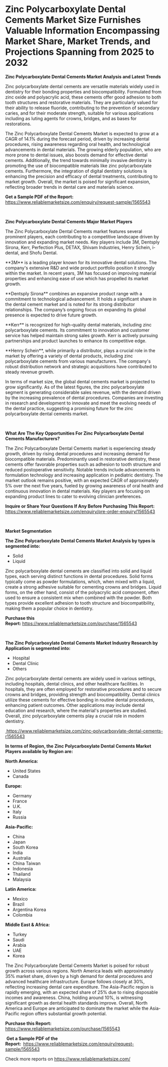 <p><h1>Zinc Polycarboxylate Dental Cements Market Size Furnishes Valuable Information Encompassing Market Share, Market Trends, and Projections Spanning from 2025 to 2032</h1></p><p><strong>Zinc Polycarboxylate Dental Cements Market Analysis and Latest Trends</strong></p>
<p><p>Zinc polycarboxylate dental cements are versatile materials widely used in dentistry for their bonding properties and biocompatibility. Formulated from zinc oxide and polyacrylic acid, these cements offer good adhesion to both tooth structures and restorative materials. They are particularly valued for their ability to release fluoride, contributing to the prevention of secondary caries, and for their moderate strength, suitable for various applications including as luting agents for crowns, bridges, and as bases for restorations.</p><p>The Zinc Polycarboxylate Dental Cements Market is expected to grow at a CAGR of 14.1% during the forecast period, driven by increasing dental procedures, rising awareness regarding oral health, and technological advancements in dental materials. The growing elderly population, who are more prone to dental issues, also boosts demand for effective dental cements. Additionally, the trend towards minimally invasive dentistry is promoting the use of biocompatible materials like zinc polycarboxylate cements. Furthermore, the integration of digital dentistry solutions is enhancing the precision and efficacy of dental treatments, contributing to market growth. Overall, the market is poised for significant expansion, reflecting broader trends in dental care and materials science.</p></p>
<p><strong>Get a Sample PDF of the Report:&nbsp;</strong> <a href="https://www.reliablemarketsize.com/enquiry/request-sample/1565543?utm_campaign=2475&utm_medium=2&utm_source=Github&utm_content=ia&utm_term=05042025&utm_id=zinc-polycarboxylate-dental-cements">https://www.reliablemarketsize.com/enquiry/request-sample/1565543</a></p>
<p>&nbsp;</p>
<p><strong>Zinc Polycarboxylate Dental Cements Major Market Players</strong></p>
<p><p>The Zinc Polycarboxylate Dental Cements market features several prominent players, each contributing to a competitive landscape driven by innovation and expanding market needs. Key players include 3M, Dentsply Sirona, Kerr, Perfection Plus, DETAX, Shivam Industries, Henry Schein, i-dental, and Shofu Dental.</p><p>**3M** is a leading player known for its innovative dental solutions. The company's extensive R&D and wide product portfolio position it strongly within the market. In recent years, 3M has focused on improving material properties and enhancing ease of use which has propelled its market growth.</p><p>**Dentsply Sirona** combines an expansive product range with a commitment to technological advancement. It holds a significant share in the dental cement market and is noted for its strong distributor relationships. The company’s ongoing focus on expanding its global presence is expected to drive future growth.</p><p>**Kerr** is recognized for high-quality dental materials, including zinc polycarboxylate cements. Its commitment to innovation and customer service has helped maintain strong sales growth. Kerr is actively pursuing partnerships and product launches to enhance its competitive edge.</p><p>**Henry Schein**, while primarily a distributor, plays a crucial role in the market by offering a variety of dental products, including zinc polycarboxylate cements from various manufacturers. The company's robust distribution network and strategic acquisitions have contributed to steady revenue growth.</p><p>In terms of market size, the global dental cements market is projected to grow significantly. As of the latest figures, the zinc polycarboxylate segment is generating considerable sales revenue, with the demand driven by the increasing prevalence of dental procedures. Companies are investing in research and development to innovate and meet the evolving needs of the dental practice, suggesting a promising future for the zinc polycarboxylate dental cements market.</p></p>
<p>&nbsp;</p>
<p><strong>What Are The Key Opportunities For Zinc Polycarboxylate Dental Cements Manufacturers?</strong></p>
<p><p>The Zinc Polycarboxylate Dental Cements market is experiencing steady growth, driven by rising dental procedures and increasing demand for biocompatible materials. Predominantly used in restorative dentistry, these cements offer favorable properties such as adhesion to tooth structure and reduced postoperative sensitivity. Notable trends include advancements in formulation technology and increasing application in pediatric dentistry. The market outlook remains positive, with an expected CAGR of approximately 5% over the next five years, fueled by growing awareness of oral health and continuous innovation in dental materials. Key players are focusing on expanding product lines to cater to evolving clinician preferences.</p></p>
<p><strong>Inquire or Share Your Questions If Any Before Purchasing This Report:</strong> <a href="https://www.reliablemarketsize.com/enquiry/pre-order-enquiry/1565543?utm_campaign=2475&utm_medium=2&utm_source=Github&utm_content=ia&utm_term=05042025&utm_id=zinc-polycarboxylate-dental-cements">https://www.reliablemarketsize.com/enquiry/pre-order-enquiry/1565543</a></p>
<p>&nbsp;</p>
<p><strong>Market Segmentation</strong></p>
<p><strong>The Zinc Polycarboxylate Dental Cements Market Analysis by types is segmented into:</strong></p>
<p><ul><li>Solid</li><li>Liquid</li></ul></p>
<p><p>Zinc polycarboxylate dental cements are classified into solid and liquid types, each serving distinct functions in dental procedures. Solid forms typically come as powder formulations, which, when mixed with a liquid, create a strong adhesive suitable for cementing crowns and bridges. Liquid forms, on the other hand, consist of the polyacrylic acid component, often used to ensure a consistent mix when combined with the powder. Both types provide excellent adhesion to tooth structure and biocompatibility, making them a popular choice in dentistry.</p></p>
<p><strong>Purchase this Report:&nbsp;</strong><a href="https://www.reliablemarketsize.com/purchase/1565543?utm_campaign=2475&utm_medium=2&utm_source=Github&utm_content=ia&utm_term=05042025&utm_id=zinc-polycarboxylate-dental-cements">https://www.reliablemarketsize.com/purchase/1565543</a></p>
<p>&nbsp;</p>
<p><strong>The Zinc Polycarboxylate Dental Cements Market Industry Research by Application is segmented into:</strong></p>
<p><ul><li>Hospital</li><li>Dental Clinic</li><li>Others</li></ul></p>
<p><p>Zinc polycarboxylate dental cements are widely used in various settings, including hospitals, dental clinics, and other healthcare facilities. In hospitals, they are often employed for restorative procedures and to secure crowns and bridges, providing strength and biocompatibility. Dental clinics utilize these cements for effective bonding in routine dental procedures, enhancing patient outcomes. Other applications may include dental education and research, where the material's properties are studied. Overall, zinc polycarboxylate cements play a crucial role in modern dentistry.</p></p>
<p><a href="https://www.reliablemarketsize.com/zinc-polycarboxylate-dental-cements-r1565543?utm_campaign=2475&utm_medium=2&utm_source=Github&utm_content=ia&utm_term=05042025&utm_id=zinc-polycarboxylate-dental-cements">&nbsp;https://www.reliablemarketsize.com/zinc-polycarboxylate-dental-cements-r1565543</a></p>
<p><strong>In terms of Region, the Zinc Polycarboxylate Dental Cements Market Players available by Region are:</strong></p>
<p>
    <p> <strong> North America: </strong>
        <ul>
            <li>United States</li>
            <li>Canada</li>
        </ul>
        </p> 
    <p> <strong> Europe: </strong>
        <ul>
            <li>Germany</li>
            <li>France</li>
            <li>U.K.</li>
            <li>Italy</li>
            <li>Russia</li>
        </ul>
        </p> 
    <p> <strong> Asia-Pacific: </strong>
        <ul>
            <li>China</li>
            <li>Japan</li>
            <li>South Korea</li>
            <li>India</li>
            <li>Australia</li>
            <li>China Taiwan</li>
            <li>Indonesia</li>
            <li>Thailand</li>
            <li>Malaysia</li>
        </ul>
        </p> 
    <p> <strong> Latin America: </strong>
        <ul>
            <li>Mexico</li>
            <li>Brazil</li>
            <li>Argentina Korea</li>
            <li>Colombia</li>
        </ul>
        </p> 
    <p> <strong> Middle East & Africa: </strong>
        <ul>
            <li>Turkey</li>
            <li>Saudi</li>
            <li>Arabia</li>
            <li>UAE</li>
            <li>Korea</li>
        </ul>
    </p>
    </p>
<p><p>The Zinc Polycarboxylate Dental Cements Market is poised for robust growth across various regions. North America leads with approximately 35% market share, driven by a high demand for dental procedures and advanced healthcare infrastructure. Europe follows closely at 30%, reflecting increasing dental care expenditure. The Asia-Pacific region is rapidly emerging, with an expected share of 25% due to rising disposable incomes and awareness. China, holding around 10%, is witnessing significant growth as dental health standards improve. Overall, North America and Europe are anticipated to dominate the market while the Asia-Pacific region offers substantial growth potential.</p></p>
<p><strong>Purchase this Report: </strong><a href="https://www.reliablemarketsize.com/purchase/1565543?utm_campaign=2475&utm_medium=2&utm_source=Github&utm_content=ia&utm_term=05042025&utm_id=zinc-polycarboxylate-dental-cements">https://www.reliablemarketsize.com/purchase/1565543</a></p>
<p>&nbsp;<strong>Get a Sample PDF of the Report:&nbsp;&nbsp;</strong><a href="https://www.reliablemarketsize.com/enquiry/request-sample/1565543?utm_campaign=2475&utm_medium=2&utm_source=Github&utm_content=ia&utm_term=05042025&utm_id=zinc-polycarboxylate-dental-cements">https://www.reliablemarketsize.com/enquiry/request-sample/1565543</a></p>
<p><strong></strong></p>
<p>Check more reports on <a href="https://www.reliablemarketsize.com/?utm_campaign=2475&utm_medium=2&utm_source=Github&utm_content=ia&utm_term=05042025&utm_id=zinc-polycarboxylate-dental-cements">https://www.reliablemarketsize.com/</a></p>
